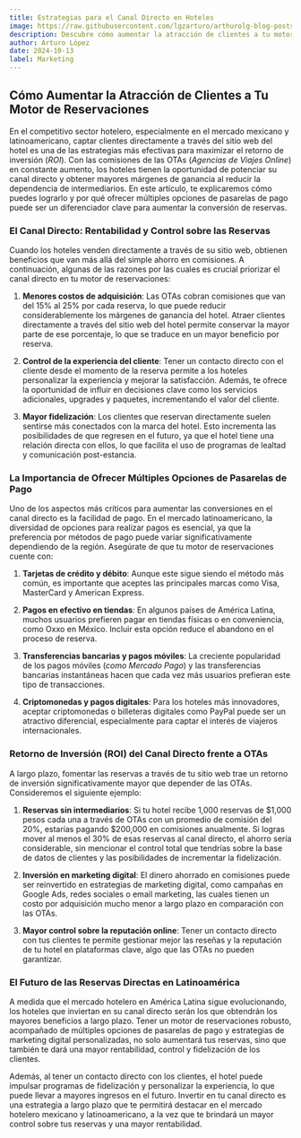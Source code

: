 ```yaml
---
title: Estrategias para el Canal Directo en Hoteles
image: https://raw.githubusercontent.com/lgzarturo/arthurolg-blog-posts/refs/heads/main/articles/images/super-luxury-hotel-beach.webp
description: Descubre cómo aumentar la atracción de clientes a tu motor de reservaciones utilizando estrategias efectivas para el canal directo en el sitio web de tu hotel.
author: Arturo López
date: 2024-10-13
label: Marketing
---
```


## Cómo Aumentar la Atracción de Clientes a Tu Motor de Reservaciones

En el competitivo sector hotelero, especialmente en el mercado mexicano y latinoamericano, captar clientes directamente a través del sitio web del hotel es una de las estrategias más efectivas para maximizar el retorno de inversión (*ROI*). Con las comisiones de las OTAs (*Agencias de Viajes Online*) en constante aumento, los hoteles tienen la oportunidad de potenciar su canal directo y obtener mayores márgenes de ganancia al reducir la dependencia de intermediarios. En este artículo, te explicaremos cómo puedes lograrlo y por qué ofrecer múltiples opciones de pasarelas de pago puede ser un diferenciador clave para aumentar la conversión de reservas.

### El Canal Directo: Rentabilidad y Control sobre las Reservas

Cuando los hoteles venden directamente a través de su sitio web, obtienen beneficios que van más allá del simple ahorro en comisiones. A continuación, algunas de las razones por las cuales es crucial priorizar el canal directo en tu motor de reservaciones:

1. **Menores costos de adquisición**: Las OTAs cobran comisiones que van del 15% al 25% por cada reserva, lo que puede reducir considerablemente los márgenes de ganancia del hotel. Atraer clientes directamente a través del sitio web del hotel permite conservar la mayor parte de ese porcentaje, lo que se traduce en un mayor beneficio por reserva.

2. **Control de la experiencia del cliente**: Tener un contacto directo con el cliente desde el momento de la reserva permite a los hoteles personalizar la experiencia y mejorar la satisfacción. Además, te ofrece la oportunidad de influir en decisiones clave como los servicios adicionales, upgrades y paquetes, incrementando el valor del cliente.

3. **Mayor fidelización**: Los clientes que reservan directamente suelen sentirse más conectados con la marca del hotel. Esto incrementa las posibilidades de que regresen en el futuro, ya que el hotel tiene una relación directa con ellos, lo que facilita el uso de programas de lealtad y comunicación post-estancia.

### La Importancia de Ofrecer Múltiples Opciones de Pasarelas de Pago

Uno de los aspectos más críticos para aumentar las conversiones en el canal directo es la facilidad de pago. En el mercado latinoamericano, la diversidad de opciones para realizar pagos es esencial, ya que la preferencia por métodos de pago puede variar significativamente dependiendo de la región. Asegúrate de que tu motor de reservaciones cuente con:

1. **Tarjetas de crédito y débito**: Aunque este sigue siendo el método más común, es importante que aceptes las principales marcas como Visa, MasterCard y American Express.

2. **Pagos en efectivo en tiendas**: En algunos países de América Latina, muchos usuarios prefieren pagar en tiendas físicas o en conveniencia, como Oxxo en México. Incluir esta opción reduce el abandono en el proceso de reserva.

3. **Transferencias bancarias y pagos móviles**: La creciente popularidad de los pagos móviles (*como Mercado Pago*) y las transferencias bancarias instantáneas hacen que cada vez más usuarios prefieran este tipo de transacciones.

4. **Criptomonedas y pagos digitales**: Para los hoteles más innovadores, aceptar criptomonedas o billeteras digitales como PayPal puede ser un atractivo diferencial, especialmente para captar el interés de viajeros internacionales.

### Retorno de Inversión (ROI) del Canal Directo frente a OTAs

A largo plazo, fomentar las reservas a través de tu sitio web trae un retorno de inversión significativamente mayor que depender de las OTAs. Consideremos el siguiente ejemplo:

1. **Reservas sin intermediarios**: Si tu hotel recibe 1,000 reservas de $1,000 pesos cada una a través de OTAs con un promedio de comisión del 20%, estarías pagando $200,000 en comisiones anualmente. Si logras mover al menos el 30% de esas reservas al canal directo, el ahorro sería considerable, sin mencionar el control total que tendrías sobre la base de datos de clientes y las posibilidades de incrementar la fidelización.

2. **Inversión en marketing digital**: El dinero ahorrado en comisiones puede ser reinvertido en estrategias de marketing digital, como campañas en Google Ads, redes sociales o email marketing, las cuales tienen un costo por adquisición mucho menor a largo plazo en comparación con las OTAs.

3. **Mayor control sobre la reputación online**: Tener un contacto directo con tus clientes te permite gestionar mejor las reseñas y la reputación de tu hotel en plataformas clave, algo que las OTAs no pueden garantizar.

### El Futuro de las Reservas Directas en Latinoamérica

A medida que el mercado hotelero en América Latina sigue evolucionando, los hoteles que inviertan en su canal directo serán los que obtendrán los mayores beneficios a largo plazo. Tener un motor de reservaciones robusto, acompañado de múltiples opciones de pasarelas de pago y estrategias de marketing digital personalizadas, no solo aumentará tus reservas, sino que también te dará una mayor rentabilidad, control y fidelización de los clientes.

Además, al tener un contacto directo con los clientes, el hotel puede impulsar programas de fidelización y personalizar la experiencia, lo que puede llevar a mayores ingresos en el futuro. Invertir en tu canal directo es una estrategia a largo plazo que te permitirá destacar en el mercado hotelero mexicano y latinoamericano, a la vez que te brindará un mayor control sobre tus reservas y una mayor rentabilidad.
